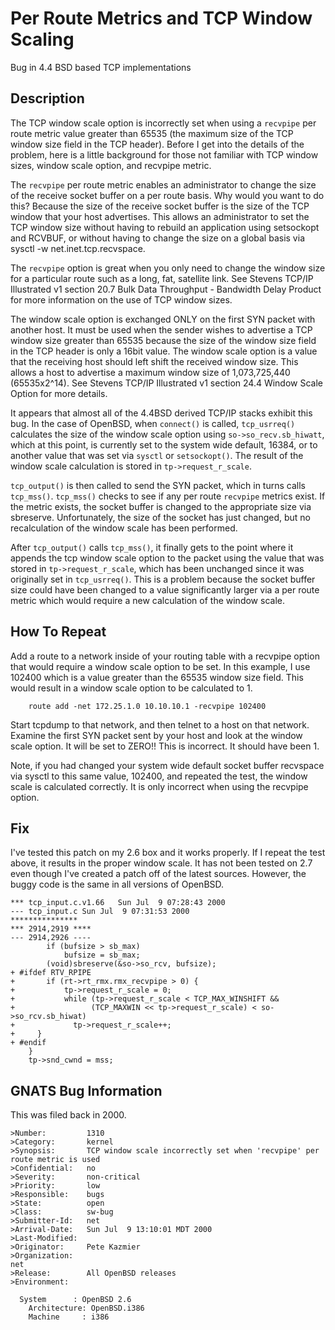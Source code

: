 Per Route Metrics and TCP Window Scaling
========================================

Bug in 4.4 BSD based TCP implementations

## Description

The TCP window scale option is incorrectly set when using a `recvpipe`
per route metric value greater than 65535 (the maximum size of the 
TCP window size field in the TCP header).  Before I get into the
details of the problem, here is a little background for those not
familiar with TCP window sizes, window scale option, and recvpipe
metric. 

The `recvpipe` per route metric enables an administrator to change the
size of the receive socket buffer on a per route basis.  Why would you
want to do this?  Because the size of the receive socket buffer is 
the size of the TCP window that your host advertises.  This allows
an administrator to set the TCP window size without having to rebuild
an application using setsockopt and RCVBUF, or without having to change
the size on a global basis via sysctl -w net.inet.tcp.recvspace.

The `recvpipe` option is great when you only need to change the 
window size for a particular route such as a long, fat, satellite
link.  See Stevens TCP/IP Illustrated v1 section 20.7 Bulk Data
Throughput - Bandwidth Delay Product for more information on the 
use of TCP window sizes.

The window scale option is exchanged ONLY on the first SYN packet with 
another host.  It must be used when the sender wishes to advertise
a TCP window size greater than 65535 because the size of the window
size field in the TCP header is only a 16bit value.  The window
scale option is a value that the receiving host should left shift
the received window size.  This allows a host to advertise a maximum
window size of 1,073,725,440 (65535x2^14).  See Stevens TCP/IP 
Illustrated v1 section 24.4 Window Scale Option for more details. 
	
It appears that almost all of the 4.4BSD derived TCP/IP stacks 
exhibit this bug.  In the case of OpenBSD, when `connect()` is called, 
`tcp_usrreq()` calculates the size of the window scale option using
`so->so_recv.sb_hiwatt`, which at this point, is currently set to 
the system wide default, 16384, or to another value that was set
via `sysctl` or `setsockopt()`. The result of the window scale calculation
is stored in `tp->request_r_scale`. 

`tcp_output()` is then called to send the SYN packet, which in turns 
calls `tcp_mss()`.  `tcp_mss()` checks to see if any per route `recvpipe`
metrics exist.  If the metric exists, the socket buffer is changed
to the appropriate size via sbreserve.  Unfortunately, the size of
the socket has just changed, but no recalculation of the window 
scale has been performed.

After `tcp_output()` calls `tcp_mss()`, it finally gets to the point
where it appends the tcp window scale option to the packet using
the value that was stored in `tp->request_r_scale`, which has been
unchanged since it was originally set in `tcp_usrreq()`.  This is a	
problem because the socket buffer size could have been changed to 
a value significantly larger via a per route metric which would 
require a new calculation of the window scale.
	
## How To Repeat

Add a route to a network inside of your routing table with a 
recvpipe option that would require a window scale option to be
set.  In this example, I use 102400 which is a value greater than
the 65535 window size field.  This would result in a window scale
option to be calculated to 1.

```
	route add -net 172.25.1.0 10.10.10.1 -recvpipe 102400
```

Start tcpdump to that network, and then telnet to a host on that
network.  Examine the first SYN packet sent by your host and 
look at the window scale option.  It will be set to ZERO!!  This
is incorrect. It should have been 1. 

Note, if you had changed your system wide default socket buffer 
recvspace via sysctl to this same value, 102400, and repeated the
test, the window scale is calculated correctly.  It is only 
incorrect when using the recvpipe option.
	
## Fix

I've tested this patch on my 2.6 box and it works properly. If I 
repeat the test above, it results in the proper window scale. It
has not been tested on 2.7 even though I've created a patch off 
of the latest sources. However, the buggy code is the same in all
versions of OpenBSD.

```
*** tcp_input.c.v1.66   Sun Jul  9 07:28:43 2000
--- tcp_input.c Sun Jul  9 07:31:53 2000
***************
*** 2914,2919 ****
--- 2914,2926 ----
  		if (bufsize > sb_max)
  			bufsize = sb_max;
  		(void)sbreserve(&so->so_rcv, bufsize);
+ #ifdef RTV_RPIPE
+ 		if (rt->rt_rmx.rmx_recvpipe > 0) {
+ 			tp->request_r_scale = 0;
+ 			while (tp->request_r_scale < TCP_MAX_WINSHIFT &&
+ 			      (TCP_MAXWIN << tp->request_r_scale) < so->so_rcv.sb_hiwat)
+ 			  tp->request_r_scale++;
+     }      
+ #endif
  	}
  	tp->snd_cwnd = mss;
```

## GNATS Bug Information

This was filed back in 2000.

```
>Number:         1310
>Category:       kernel
>Synopsis:       TCP window scale incorrectly set when 'recvpipe' per route metric is used
>Confidential:   no
>Severity:       non-critical
>Priority:       low
>Responsible:    bugs
>State:          open
>Class:          sw-bug
>Submitter-Id:   net
>Arrival-Date:   Sun Jul  9 13:10:01 MDT 2000
>Last-Modified:
>Originator:     Pete Kazmier
>Organization:
net
>Release:        All OpenBSD releases
>Environment:
  
  System      : OpenBSD 2.6
	Architecture: OpenBSD.i386
	Machine     : i386
```
